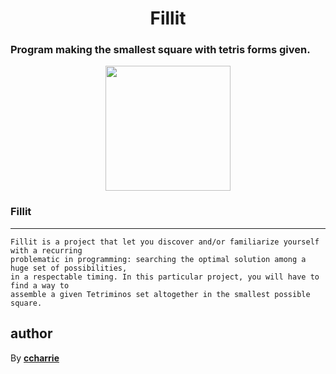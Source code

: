 <h1 align=center>Fillit</h1>
<h3>Program making the smallest square with tetris forms given.</h3>

<p align=center float="left">
    <a href="http://www.42.fr/"><img src="https://www.usine-digitale.fr//mediatheque/4/6/0/000643064/42.png" height="200" width="auto"></a>
 </p>

### Fillit
***
```
Fillit is a project that let you discover and/or familiarize yourself with a recurring
problematic in programming: searching the optimal solution among a huge set of possibilities,
in a respectable timing. In this particular project, you will have to find a way to
assemble a given Tetriminos set altogether in the smallest possible square.
```
## author

By [**ccharrie**](https://profile.intra.42.fr/users/ccharrie)
